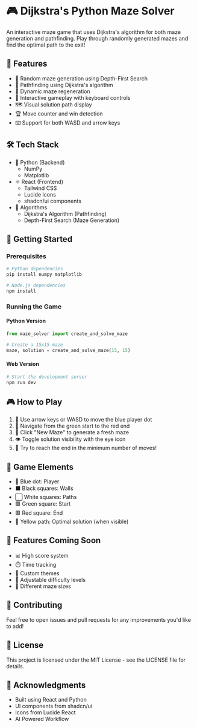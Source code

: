# 🎮 Dijkstra's Python Maze Solver

An interactive maze game that uses Dijkstra's algorithm for both maze generation and pathfinding. Play through randomly generated mazes and find the optimal path to the exit! 

## 🎯 Features

- 🔄 Random maze generation using Depth-First Search
- 🤖 Pathfinding using Dijkstra's algorithm
- 🎲 Dynamic maze regeneration
- 🎯 Interactive gameplay with keyboard controls
- 🗺️ Visual solution path display
- 🏆 Move counter and win detection
- ⌨️ Support for both WASD and arrow keys

## 🛠️ Tech Stack

- 🐍 Python (Backend)
  - NumPy
  - Matplotlib
- ⚛️ React (Frontend)
  - Tailwind CSS
  - Lucide Icons
  - shadcn/ui components
- 🧮 Algorithms
  - Dijkstra's Algorithm (Pathfinding)
  - Depth-First Search (Maze Generation)

## 🚀 Getting Started

### Prerequisites

```bash
# Python dependencies
pip install numpy matplotlib

# Node.js dependencies
npm install
```

### Running the Game

#### Python Version
```python
from maze_solver import create_and_solve_maze

# Create a 15x15 maze
maze, solution = create_and_solve_maze(15, 15)
```

#### Web Version
```bash
# Start the development server
npm run dev
```

## 🎮 How to Play

1. 🎲 Use arrow keys or WASD to move the blue player dot
2. 🏁 Navigate from the green start to the red end
3. 🔄 Click "New Maze" to generate a fresh maze
4. 👁️ Toggle solution visibility with the eye icon
5. 🎯 Try to reach the end in the minimum number of moves!

## 🎨 Game Elements

- 🔵 Blue dot: Player
- ⬛ Black squares: Walls
- ⬜ White squares: Paths
- 🟩 Green square: Start
- 🟥 Red square: End
- 💫 Yellow path: Optimal solution (when visible)

## 🌟 Features Coming Soon

- 📊 High score system
- ⏱️ Time tracking
- 🎨 Custom themes
- 🔧 Adjustable difficulty levels
- 📏 Different maze sizes

## 🤝 Contributing

Feel free to open issues and pull requests for any improvements you'd like to add!

## 📜 License

This project is licensed under the MIT License - see the LICENSE file for details.

## 🙏 Acknowledgments

- Built using React and Python
- UI components from shadcn/ui
- Icons from Lucide React
- AI Powered Workflow
